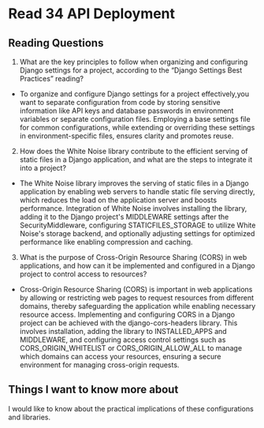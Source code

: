 # Read 34 API Deployment

## Reading Questions
1. What are the key principles to follow when organizing and configuring Django settings for a project, according to the “Django Settings Best Practices” reading?
* To organize and configure Django settings for a project effectively,you want to separate configuration from code by storing sensitive information like API keys and database passwords in environment variables or separate configuration files. Employing a base settings file for common configurations, while extending or overriding these settings in environment-specific files, ensures clarity and promotes reuse. 

2. How does the White Noise library contribute to the efficient serving of static files in a Django application, and what are the steps to integrate it into a project?
* The White Noise library improves the serving of static files in a Django application by enabling web servers to handle static file serving directly, which reduces the load on the application server and boosts performance. Integration of White Noise involves installing the library, adding it to the Django project's MIDDLEWARE settings after the SecurityMiddleware, configuring STATICFILES_STORAGE to utilize White Noise's storage backend, and optionally adjusting settings for optimized performance like enabling compression and caching.

3. What is the purpose of Cross-Origin Resource Sharing (CORS) in web applications, and how can it be implemented and configured in a Django project to control access to resources?
* Cross-Origin Resource Sharing (CORS) is important in web applications by allowing or restricting web pages to request resources from different domains, thereby safeguarding the application while enabling necessary resource access. Implementing and configuring CORS in a Django project can be achieved with the django-cors-headers library. This involves installation, adding the library to INSTALLED_APPS and MIDDLEWARE, and configuring access control settings such as CORS_ORIGIN_WHITELIST or CORS_ORIGIN_ALLOW_ALL to manage which domains can access your resources, ensuring a secure environment for managing cross-origin requests.

## Things I want to know more about
I would like to know about the practical implications of these configurations and libraries.